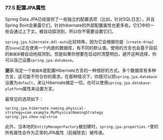 ### 77.5 配置JPA属性

Spring Data JPA已经提供了一些独立的配置选项（比如，针对SQL日志），并且Spring Boot会暴露它们，针对hibernate的外部配置属性也更多些。它们中的一些会通过上下文，被自动探测到，所以你不需要设置它们。

`spring.jpa.hibernate.ddl-auto`比较特殊，因为它会根据你是（`create-drop`）否(`none`)正在使用一个内嵌的数据库，有不同的默认值。使用的方言也会基于目前的`数据源`被自动地探测到。但是如果你想要在启动时清楚明白，避开这种选择，你可以自己设置`spring.jpa.database`。

**提示** 🈯️定一个`数据库`是配置Hibernate方言的一种很好的方式。多个数据库有多种方言，这可能不符合你的需求。在那种情况下，你既可以把`spring.jpa.database`设置为`default`，来让Hibernate搞定一切，也可以使用`spring.jpa.database-platform`属性来设置方言。

最常见的选项如下：
```properties
spring.jpa.hibernate.naming.physical-strategy=com.example.MyPhysicalNamingStrategy
spring.jpa.show-sql=true
```
此外，当本地的`EntityManagerFactory`被创建时，`spring.jpa.properties.*`里的所有属性会作为正常的JPA属性（前缀除去）被传递。